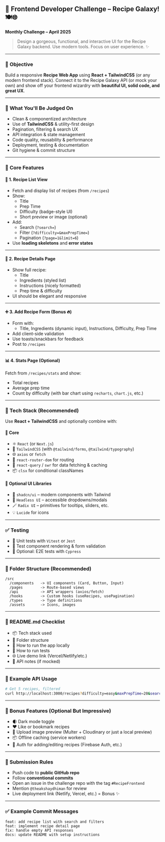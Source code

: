 ## 🌟 **Frontend Developer Challenge – Recipe Galaxy!** 🍽️🌐  
**Monthly Challenge – April 2025**

> Design a gorgeous, functional, and interactive UI for the Recipe Galaxy backend. Use modern tools. Focus on user experience. ✨

---

### 🎯 **Objective**
Build a responsive **Recipe Web App** using **React + TailwindCSS** (or any modern frontend stack). Connect it to the Recipe Galaxy API (or mock your own) and show off your frontend wizardry with **beautiful UI, solid code, and great UX**.

---

### 🧠 **What You'll Be Judged On**
- Clean & componentized architecture
- Use of **TailwindCSS** & utility-first design
- Pagination, filtering & search UX
- API integration & state management
- Code quality, reusability & performance
- Deployment, testing & documentation
- Git hygiene & commit structure

---

### 🧾 **Core Features**

#### 🧁 1. Recipe List View
- Fetch and display list of recipes (from `/recipes`)
- Show:
  - Title
  - Prep Time
  - Difficulty (badge-style UI)
  - Short preview or image (optional)
- Add:
  - Search (`?search=`)
  - Filter (`?difficulty=&maxPrepTime=`)
  - Pagination (`?page=1&limit=6`)
- Use **loading skeletons** and **error states**

---

#### 🍲 2. Recipe Details Page
- Show full recipe:
  - Title
  - Ingredients (styled list)
  - Instructions (nicely formatted)
  - Prep time & difficulty
- UI should be elegant and responsive

---

#### ➕ 3. Add Recipe Form (Bonus 🔥)
- Form with:
  - Title, Ingredients (dynamic input), Instructions, Difficulty, Prep Time
- Add client-side validation
- Use toasts/snackbars for feedback
- Post to `/recipes`

---

#### 📊 4. Stats Page (Optional)
Fetch from `/recipes/stats` and show:
- Total recipes
- Average prep time
- Count by difficulty (with bar chart using `recharts`, `chart.js`, etc.)

---

### 🧱 Tech Stack (Recommended)
Use **React + TailwindCSS** and optionally combine with:

#### 🧰 Core
- ⚛️ `React` (or `Next.js`)
- 🎨 `TailwindCSS` (with `@tailwind/forms`, `@tailwind/typography`)
- 🌐 `axios` or `fetch`
- 🔀 `react-router-dom` for routing
- 🔄 `react-query` / `swr` for data fetching & caching
- 📦 `clsx` for conditional classNames

#### 🧠 Optional UI Libraries
- 🧱 `shadcn/ui` – modern components with Tailwind
- 🧩 `Headless UI` – accessible dropdowns/modals
- 🪄 `Radix UI` – primitives for tooltips, sliders, etc.
- 💡 `Lucide` for icons

---

### ✅ Testing
- 🧪 Unit tests with `Vitest` or `Jest`
- 🧼 Test component rendering & form validation
- 🚦 Optional: E2E tests with `Cypress`

---

### 🧘 Folder Structure (Recommended)
```
/src
  /components   -> UI components (Card, Button, Input)
  /pages        -> Route-based views
  /api          -> API wrappers (axios/fetch)
  /hooks        -> Custom hooks (useRecipes, usePagination)
  /types        -> Type definitions
  /assets       -> Icons, images
```

---

### 📘 README.md Checklist
- 📦 Tech stack used
- 📂 Folder structure
- 🔌 How to run the app locally
- 🧪 How to run tests
- 🌐 Live demo link (Vercel/Netlify/etc.)
- 🧠 API notes (if mocked)

---

### 🧪 Example API Usage
```bash
# Get 5 recipes, filtered
curl http://localhost:3000/recipes?difficulty=easy&maxPrepTime=20&search=pasta&page=1&limit=5
```

---

### 🚀 Bonus Features (Optional But Impressive)
- 🌒 Dark mode toggle
- ❤️ Like or bookmark recipes
- 📸 Upload image preview (Multer + Cloudinary or just a local preview)
- 📦 Offline caching (service workers)
- 🔑 Auth for adding/editing recipes (Firebase Auth, etc.)

---

### 🐙 Submission Rules
- Push code to **public GitHub repo**
- Follow **conventional commits**
- Open an issue in the challenge repo with the tag `#RecipeFrontend`
- Mention `@theakshaydhiman` for review
- Live deployment link (Netlify, Vercel, etc.) = Bonus ✨

---

### ✅ Example Commit Messages
```
feat: add recipe list with search and filters
feat: implement recipe detail page
fix: handle empty API responses
docs: update README with setup instructions
```
